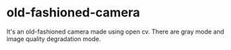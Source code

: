 # old-fashioned-camera
It's an old-fashioned camera made using open cv. There are gray mode and image quality degradation mode.
